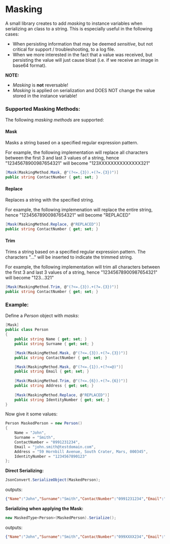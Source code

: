 # Masking
A small library creates to add *masking* to instance variables when serializing an class to a string. This is especially useful in the following cases:

* When persisting information that may be deemed *sensitive*, but not critical for support / troubleshooting, to a log file. 
* When we more interested  in the fact that a value was received, but persisting the value will just cause bloat (i.e. if we receive an image in base64 format). 

**NOTE:** 

* *Masking* is **not** reversable!
* *Masking* is applied on serialization and DOES NOT change the value stored in the instance variable!

### Supported Masking Methods:

The following *masking methods* are supported:

#### Mask

Masks a string based on a specified regular expression pattern. 

For example, the following implementation will replace all characters between the first 3 and last 3 values of a string, hence "12345678900987654321" will become "123XXXXXXXXXXXXXX321"
```csharp
[Mask(MaskingMethod.Mask, @"(?<=.{3}).+(?=.{3})")]
public string ContactNumber { get; set; }
```		

#### Replace

Replaces a string with the specified string. 

For example, the following implemenation will replace the entire string, hence "12345678900987654321" will become "REPLACED"
```csharp
[Mask(MaskingMethod.Replace, @"REPLACED")]
public string ContactNumber { get; set; }
```		

#### Trim

Trims a string based on a specified regular expression pattern. The characters "..." will be inserted to indicate the trimmed string.

For example, the following implementation will trim all characters between the first 3 and last 3 values of a string, hence "12345678900987654321" will become "123...321"
```csharp
[Mask(MaskingMethod.Trim, @"(?<=.{3}).+(?=.{3})")]
public string ContactNumber { get; set; }
```		

### Example:

Define a *Person* object with *masks*:
```csharp
[Mask]
public class Person
{
	public string Name { get; set; }
	public string Surname { get; set; }

	[Mask(MaskingMethod.Mask, @"(?<=.{3}).+(?=.{3})")]
	public string ContactNumber { get; set; }

	[Mask(MaskingMethod.Mask, @"(?<=.{1}).+(?<=@)")]
	public string Email { get; set; }
			
	[Mask(MaskingMethod.Trim, @"(?<=.{6}).+(?=.{6})")]
	public string Address { get; set; }
			
	[Mask(MaskingMethod.Replace, @"REPLACED")]
	public string IdentityNumber { get; set; }
}
```	
Now give it some values:
```csharp
Person MaskedPerson = new Person()
{
	Name = "John",
	Surname = "Smith",
	ContactNumber = "0991231234",
	Email = "john.smith@testdomain.com",
	Address = "59 Hornbill Avenue, South Crater, Mars, 000345",
	IdentityNumber = "1234567890123"
};
```

**Direct Serializing:** 

```csharp
JsonConvert.SerializeObject(MaskedPerson);
```
outputs:
```json
{"Name":"John","Surname":"Smith","ContactNumber":"0991231234","Email":"john.smith@testdomain.com","Address":"59 Hornbill Avenue, South Crater, Mars, 000345","IdentityNumber":"1234567890123"}
```

**Serializing when applying the Mask:**
```csharp
new MaskedType<Person>(MaskedPerson).Serialize();
```
outputs:
```json
{"Name":"John","Surname":"Smith","ContactNumber":"099XXXX234","Email":"jXXXXXXXXXXtestdomain.com","Address":"59 Hor...000345","IdentityNumber":"REPLACED"}
```
